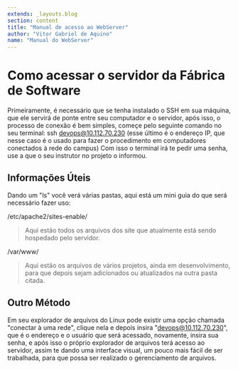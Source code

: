 ```yaml
---
extends: _layouts.blog
section: content
title: "Manual de acesso ao WebServer"
author: "Vitor Gabriel de Aquino"
name: "Manual do WebServer"
---
```

# Como acessar o servidor da Fábrica de Software
Primeiramente, é necessário que se tenha instalado o SSH em sua máquina, que ele servirá de ponte entre seu computador e o servidor, após isso, o processo de conexão é bem simples, começe pelo seguinte comando no seu terminal:
ssh devops@10.112.70.230 (esse último é o endereço IP, que nesse caso é o usado para fazer o procedimento em computadores conectados à rede do campus)
Com isso o terminal irá te pedir uma senha, use a que o seu instrutor no projeto o informou.

## Informações Úteis
Dando um "ls" você verá várias pastas, aqui está um mini guia do que será necessário fazer uso:

/etc/apache2/sites-enable/

> Aqui estão todos os arquivos dos site que atualmente está sendo hospedado pelo servidor.

/var/www/

> Aqui estão os arquivos de vários projetos, ainda em desenvolvimento, para que depois sejam adicionados ou atualizados na outra pasta citada.

## Outro Método 
Em seu explorador de arquivos do Linux pode existir uma opção chamada "conectar à uma rede", clique nela e depois insira "devops@10.112.70.230", que é o endereço e o usuário que será acessado, novamente, insira sua senha, e após isso o próprio explorador de arquivos terá acesso ao servidor, assim te dando uma interface visual, um pouco mais fácil de ser trabalhada, para que possa ser realizado o gerenciamento de arquivos.
